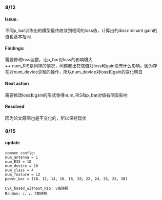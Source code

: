 ### 8/12
#### Issue: 
不同p_bar训练出的模型最终收敛到相同的loss值，计算出的discriminant gain的值也基本相同
#### Findings: 
需要修改loss函数，让p_bar对loss的影响增大</br>
++ num_RIS是同样的情况，问题都出在取值对loss和gain没有什么影响。因为存在对num_device求和的操作，所以num_device对loss和gain的变化明显
#### Next action
需要修改loss和gain的形式使得num_RIS和p_bar对值有明显影响
#### Resolved
因为论文原图也是不变化的，所以保持现状

### 8/15
#### update
```text
common config:
num_antenna = 1
num_RIS = 10
num_device = 10
num_class = 4
num_feature = 12
power_bar = [10, 12, 14, 16, 18, 20, 22, 24, 26, 28, 30]

CVX_based_without_RIS: v值随机
Random: c、v、f都随机
```
